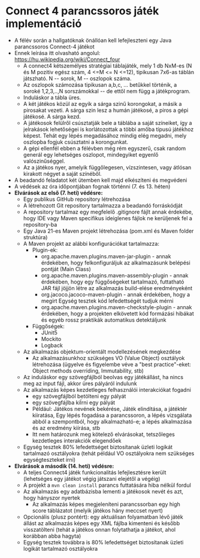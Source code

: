 
# Connect 4 parancssoros játék implementáció

* A félév során a hallgatóknak önállóan kell lefejleszteni egy Java parancssoros Connect-4 játékot
* Ennek leírása itt olvasható angolul:
    https://hu.wikipedia.org/wiki/Connect_four
    * A connect4 kétszemélyes stratégiai táblajáték, mely 1 db  NxM-es (N és M pozitiv egész szám, 4 <=M <= N <=12), tipikusan 7x6-as táblán játszható. N -- sorok, M -- oszlopok száma.
    * Az oszlopok számozása tipikusan a,b,c, ... betűkkel történik, a soroké 1,2,3,..,N sorszámokkal -- de ettől nem függ a játékprogram.
    * Induláskor a tábla üres. 
    * A két játékos közül az egyik a sárga szinű korongokat, a másik a pirosakat vezeti. A sárga szin lesz a humán játékosé, a piros a gépi játékosé. A sárga kezd.
    * A játékosok felülről csúsztatják bele a táblába a saját színeiket, így a jelrakások lehetőségei is korlátozottak a többi amőba típusú játékhoz képest. Tehát egy lépés megadásához mindig elég megadni, mely oszlopba fogjuk csúsztatni a korongunkat.
    * A gépi ellenfél ebben a félévben még rém egyszerű, csak random generál egy lehetséges oszlopot, mindegyiket egyenlő valószinűséggel.
    *  Az a játékos nyer, amelyik függőlegesen, vízszintesen, vagy átlósan kirakott négyet a saját színéből.
* A beadandó feladatot két ütemben kell majd elkészíteni és megvédeni
* A védések az óra időpontjában fognak történni (7. és 13. héten)
* **Elvárások az első (7. heti) védésre:**
    * Egy publikus GitHub repository létrehozása
    * A létrehozott Git repository tartalmazza a beadandó forráskódját
    * A repository tartalmaz egy megfelelő .gitignore fájlt annak érdekébe, hogy IDE vagy Maven specifikus ideiglenes fájlok ne kerüljenek fel a repository-ba
    * Egy Java 21-es Maven projekt létrehozása (pom.xml és Maven folder struktúra)
    * A Maven projekt az alábbi konfigurációkat tartalmazza:
        * Plugin-ek:
            * org.apache.maven.plugins.maven-jar-plugin - annak érdekében, hogy felkonfiguráljuk az alkalmazásunk belépési pontját (Main Class)
            * org.apache.maven.plugins.maven-assembly-plugin - annak érdekében, hogy egy függőségeket tartalmazó, futtatható JAR fájl jöjjön létre az alkalmazás build-elése eredményeként
            * org.jacoco.jacoco-maven-plugin - annak érdekében, hogy a megírt Egység tesztek kód lefedettségét tudjuk mérni
            * org.apache.maven.plugins.maven-checkstyle-plugin - annak érdekében, hogy a projekten elkövetett kód formázási hibákat és egyéb rossz praktikák automatikus detektáljunk
        * Függőségek:
            * JUnit5
            * Mockito
            * Logback
    * Az alkalmazás objektum-orientált modellezésének megkezdése
        * Az alkalmazásunkhoz szükséges VO (Value Object) osztályok létrehozása (ügyelve és figyelembe véve a "best practice"-eket: Object methods overriding, Immutability, stb)
    * Az induláskor egy szövegfájlból beolvas egy  játékállást, ha nincs meg az input fájl, akkor üres pályáról indulunk
	* Az alkalmazás képes kezdetleges felhasználói interakciókat fogadni
		* egy szövegfájlból betölteni egy pályát
		* egy szövegfájlba kiÍrni egy pályát
        * Például: Játékos nevének bekérése, Játék elindítása, a játéktér kiiratása, Egy lépés fogadása a parancssoron, a lépés vizsgálata abból a szempontból, hogy alkalmazható-e; a lépés alkalmazása és az eredmény kiírása, stb
        * Itt nem határozunk meg kötelező elvárásokat, tetszőleges kezdetleges interakciók elegendőek
    * Egység tesztek 80% lefedettséget biztosítanak üzleti logikát tartalmazó osztályokra (tehát például VO osztályokra nem szükséges egységteszteket írni)
* **Elvárások a második (14. heti) védésre:**
    * A teljes Connect4 játék funkcionalitás lefejlesztésre került (lehetséges egy játékot végig játszani elejétől a végéig)
    * A projekt a `mvn clean install` parancs futtatására hiba nélkül fordul
	* Az alkalmazás egy adatbázisba lementi a játékosok nevét és azt, hogy hányszor nyertek
        * Az alkalmazás képes megjeleníteni parancssorban egy high score táblázatot (melyik játékos hány meccset nyert)
    * Opcionális (plusz pontért): egy aktuálisan folyamatban lévő játék állást az alkalmazás képes egy XML fájlba kimenteni és később visszatölteni (tehát a játékos onnan folytathatja a játékot, ahol korábban abba hagyta)
    * Egység tesztek továbbra is 80% lefedettséget biztosítanak üzleti logikát tartalmazó osztályokra
